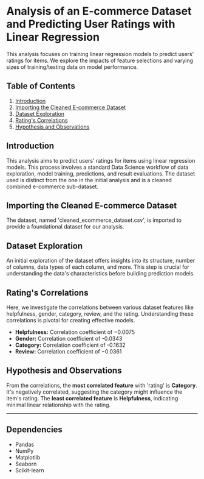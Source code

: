 # Analysis of an E-commerce Dataset and Predicting User Ratings with Linear Regression

This analysis focuses on training linear regression models to predict users' ratings for items. We explore the impacts of feature selections and varying sizes of training/testing data on model performance.

## Table of Contents

1. [Introduction](#introduction)
2. [Importing the Cleaned E-commerce Dataset](#importing-the-cleaned-e-commerce-dataset)
3. [Dataset Exploration](#dataset-exploration)
4. [Rating's Correlations](#ratings-correlations)
5. [Hypothesis and Observations](#hypothesis-and-observations)

## Introduction

This analysis aims to predict users' ratings for items using linear regression models. This process involves a standard Data Science workflow of data exploration, model training, predictions, and result evaluations. The dataset used is distinct from the one in the initial analysis and is a cleaned combined e-commerce sub-dataset.

## Importing the Cleaned E-commerce Dataset

The dataset, named 'cleaned_ecommerce_dataset.csv', is imported to provide a foundational dataset for our analysis.

## Dataset Exploration

An initial exploration of the dataset offers insights into its structure, number of columns, data types of each column, and more. This step is crucial for understanding the data's characteristics before building prediction models.

## Rating's Correlations

Here, we investigate the correlations between various dataset features like helpfulness, gender, category, review, and the rating. Understanding these correlations is pivotal for creating effective models.

- **Helpfulness:** Correlation coefficient of −0.0075
- **Gender:** Correlation coefficient of -0.0343
- **Category:** Correlation coefficient of -0.1632
- **Review:** Correlation coefficient of −0.0361

## Hypothesis and Observations

From the correlations, the **most correlated feature** with 'rating' is **Category**. It's negatively correlated, suggesting the category might influence the item's rating. The **least correlated feature** is **Helpfulness**, indicating minimal linear relationship with the rating.

---

## Dependencies

- Pandas
- NumPy
- Matplotlib
- Seaborn
- Scikit-learn
